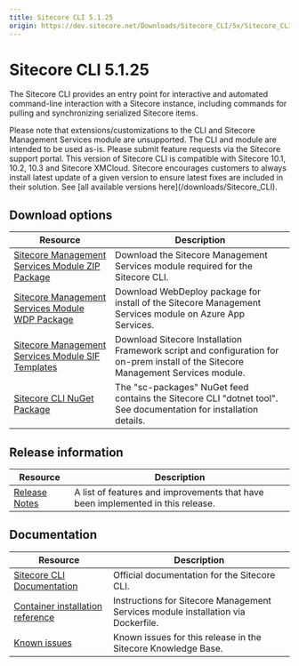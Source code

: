 ```yaml
---
title: Sitecore CLI 5.1.25
origin: https://dev.sitecore.net/Downloads/Sitecore_CLI/5x/Sitecore_CLI_5125
---
```


# Sitecore CLI 5.1.25

The Sitecore CLI provides an entry point for interactive and automated command-line interaction with a Sitecore instance, including commands for pulling and synchronizing serialized Sitecore items.

  <Alert variant='warning' mb={4}>
    <AlertIcon />
    Please note that extensions/customizations to the CLI and Sitecore Management Services module are unsupported. The CLI and module are intended to be used as-is. Please submit feature requests via the Sitecore support portal.
  </Alert>
  
  <Alert variant='warning' mb={4}>
    <AlertIcon />
    This version of Sitecore CLI is compatible with Sitecore 10.1, 10.2, 10.3 and Sitecore XMCloud.
  </Alert>
  
  <Alert variant='warning' mb={4}>
    <AlertIcon />
    Sitecore encourages customers to always install latest update of a given version to ensure latest fixes are included in their solution. See [all available versions here](/downloads/Sitecore_CLI).
  </Alert>
  

## Download options

 | Resource | Description |
 | --- | --- |
 | [Sitecore Management Services Module ZIP Package](https://sitecoredev.azureedge.net/~/media/EDB8A79C444B4AF596832BEC97A3971F.ashx?date=20221012T173835) | Download the Sitecore Management Services module required for the Sitecore CLI. |
 | [Sitecore Management Services Module WDP Package](https://sitecoredev.azureedge.net/~/media/7B29DB68C23D49268DCBD2D2404D91C0.ashx?date=20221012T174033) | Download WebDeploy package for install of the Sitecore Management Services module on Azure App Services. |
 | [Sitecore Management Services Module SIF Templates](https://sitecoredev.azureedge.net/~/media/879C0ADACCCE4DF78142C31A5612C874.ashx?date=20221012T174229) | Download Sitecore Installation Framework script and configuration for on-prem install of the Sitecore Management Services module. |
 | [Sitecore CLI NuGet Package](https://sitecore.myget.org/feed/sc-packages/package/nuget/Sitecore.Cli) | The "sc-packages" NuGet feed contains the Sitecore CLI "dotnet tool". See documentation for installation details. |

## Release information

 | Resource | Description |
 | --- | --- |
 | [Release Notes](https://dev.sitecore.net:443/downloads/Sitecore%20CLI/5x/Sitecore%20CLI%205125/Release%20Notes) | A list of features and improvements that have been implemented in this release. |

## Documentation

 | Resource | Description |
 | --- | --- |
 | [Sitecore CLI Documentation](https://doc.sitecore.com/developers/102/developer-tools/en/sitecore-command-line-interface.html) | Official documentation for the Sitecore CLI. |
 | [Container installation reference](https://doc.sitecore.com/developers/102/developer-tools/en/sitecore-module-reference.html#sitecore-management-services) | Instructions for Sitecore Management Services module installation via Dockerfile. |
 | [Known issues](https://kb.sitecore.net/articles/545609) | Known issues for this release in the Sitecore Knowledge Base. |